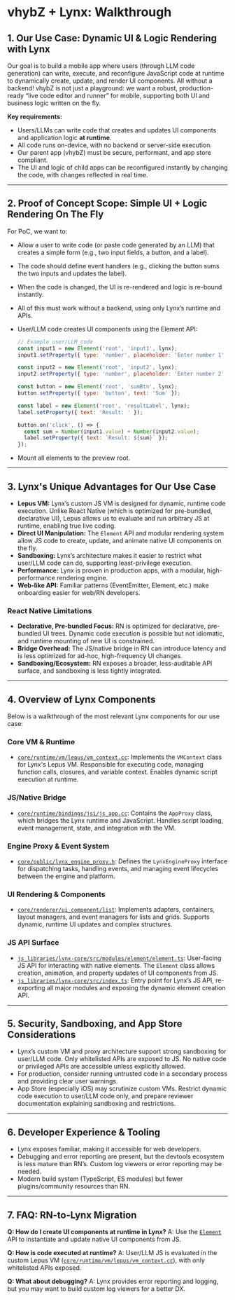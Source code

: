 # vhybZ + Lynx: Walkthrough

## 1. Our Use Case: Dynamic UI & Logic Rendering with Lynx

Our goal is to build a mobile app where users (through LLM code generation) can write, execute, and reconfigure JavaScript code at runtime to dynamically create, update, and render UI components. All without a backend! vhybZ is not just a playground: we want a robust, production-ready “live code editor and runner” for mobile, supporting both UI and business logic written on the fly.

**Key requirements:**
- Users/LLMs can write code that creates and updates UI components and application logic **at runtime**.
- All code runs on-device, with no backend or server-side execution.
- Our parent app (vhybZ) must be secure, performant, and app store compliant.
- The UI and logic of child apps can be reconfigured instantly by changing the code, with changes reflected in real time.
 
---

## 2. Proof of Concept Scope: Simple UI + Logic Rendering On The Fly

For PoC, we want to:
- Allow a user to write code (or paste code generated by an LLM) that creates a simple form (e.g., two input fields, a button, and a label).
- The code should define event handlers (e.g., clicking the button sums the two inputs and updates the label).
- When the code is changed, the UI is re-rendered and logic is re-bound instantly.
- All of this must work without a backend, using only Lynx’s runtime and APIs.

- User/LLM code creates UI components using the Element API:
  ```js
  // Example user/LLM code
  const input1 = new Element('root', 'input1', lynx);
  input1.setProperty({ type: 'number', placeholder: 'Enter number 1' });

  const input2 = new Element('root', 'input2', lynx);
  input2.setProperty({ type: 'number', placeholder: 'Enter number 2' });

  const button = new Element('root', 'sumBtn', lynx);
  button.setProperty({ type: 'button', text: 'Sum' });

  const label = new Element('root', 'resultLabel', lynx);
  label.setProperty({ text: 'Result: ' });

  button.on('click', () => {
    const sum = Number(input1.value) + Number(input2.value);
    label.setProperty({ text: `Result: ${sum}` });
  });
  ```
- Mount all elements to the preview root.

---

## 3. Lynx's Unique Advantages for Our Use Case

- **Lepus VM:** Lynx’s custom JS VM is designed for dynamic, runtime code execution. Unlike React Native (which is optimized for pre-bundled, declarative UI), Lepus allows us to evaluate and run arbitrary JS at runtime, enabling true live coding.
- **Direct UI Manipulation:** The `Element` API and modular rendering system allow JS code to create, update, and animate native UI components on the fly.
- **Sandboxing:** Lynx’s architecture makes it easier to restrict what user/LLM code can do, supporting least-privilege execution.
- **Performance:** Lynx is proven in production apps, with a modular, high-performance rendering engine.
- **Web-like API:** Familiar patterns (EventEmitter, Element, etc.) make onboarding easier for web/RN developers.

### React Native Limitations
- **Declarative, Pre-bundled Focus:** RN is optimized for declarative, pre-bundled UI trees. Dynamic code execution is possible but not idiomatic, and runtime mounting of new UI is constrained.
- **Bridge Overhead:** The JS/native bridge in RN can introduce latency and is less optimized for ad-hoc, high-frequency UI changes.
- **Sandboxing/Ecosystem:** RN exposes a broader, less-auditable API surface, and sandboxing is less tightly integrated.

---

## 4. Overview of Lynx Components

Below is a walkthrough of the most relevant Lynx components for our use case:

### Core VM & Runtime
- [`core/runtime/vm/lepus/vm_context.cc`](https://github.com/lynx-family/lynx/tree/dc59c2a8038bf5ca5657bb20f4008d3a9f5b99c0/core/runtime/vm/lepus/vm_context.cc): Implements the `VMContext` class for Lynx's Lepus VM. Responsible for executing code, managing function calls, closures, and variable context. Enables dynamic script execution at runtime.

### JS/Native Bridge
- [`core/runtime/bindings/jsi/js_app.cc`](https://github.com/lynx-family/lynx/tree/dc59c2a8038bf5ca5657bb20f4008d3a9f5b99c0/core/runtime/bindings/jsi/js_app.cc): Contains the `AppProxy` class, which bridges the Lynx runtime and JavaScript. Handles script loading, event management, state, and integration with the VM.

### Engine Proxy & Event System
- [`core/public/lynx_engine_proxy.h`](https://github.com/lynx-family/lynx/tree/dc59c2a8038bf5ca5657bb20f4008d3a9f5b99c0/core/public/lynx_engine_proxy.h): Defines the `LynxEngineProxy` interface for dispatching tasks, handling events, and managing event lifecycles between the engine and platform.

### UI Rendering & Components
- [`core/renderer/ui_component/list`](https://github.com/lynx-family/lynx/tree/dc59c2a8038bf5ca5657bb20f4008d3a9f5b99c0/core/renderer/ui_component/list): Implements adapters, containers, layout managers, and event managers for lists and grids. Supports dynamic, runtime UI updates and complex structures.

### JS API Surface
- [`js_libraries/lynx-core/src/modules/element/element.ts`](https://github.com/lynx-family/lynx/tree/dc59c2a8038bf5ca5657bb20f4008d3a9f5b99c0/js_libraries/lynx-core/src/modules/element/element.ts): User-facing JS API for interacting with native elements. The `Element` class allows creation, animation, and property updates of UI components from JS.
- [`js_libraries/lynx-core/src/index.ts`](https://github.com/lynx-family/lynx/tree/dc59c2a8038bf5ca5657bb20f4008d3a9f5b99c0/js_libraries/lynx-core/src/index.ts): Entry point for Lynx’s JS API, re-exporting all major modules and exposing the dynamic element creation API.

---

## 5. Security, Sandboxing, and App Store Considerations

- Lynx’s custom VM and proxy architecture support strong sandboxing for user/LLM code. Only whitelisted APIs are exposed to JS. No native code or privileged APIs are accessible unless explicitly allowed.
- For production, consider running untrusted code in a secondary process and providing clear user warnings.
- App Store (especially iOS) may scrutinize custom VMs. Restrict dynamic code execution to user/LLM code only, and prepare reviewer documentation explaining sandboxing and restrictions.

---

## 6. Developer Experience & Tooling

- Lynx exposes familiar, making it accessible for web developers.
- Debugging and error reporting are present, but the devtools ecosystem is less mature than RN’s. Custom log viewers or error reporting may be needed.
- Modern build system (TypeScript, ES modules) but fewer plugins/community resources than RN.

---

## 7. FAQ: RN-to-Lynx Migration

**Q: How do I create UI components at runtime in Lynx?**
A: Use the [`Element`](https://github.com/lynx-family/lynx/tree/dc59c2a8038bf5ca5657bb20f4008d3a9f5b99c0/js_libraries/lynx-core/src/modules/element/element.ts) API to instantiate and update native UI components from JS.

**Q: How is code executed at runtime?**
A: User/LLM JS is evaluated in the custom Lepus VM ([`core/runtime/vm/lepus/vm_context.cc`](https://github.com/lynx-family/lynx/tree/dc59c2a8038bf5ca5657bb20f4008d3a9f5b99c0/core/runtime/vm/lepus/vm_context.cc)), with only whitelisted APIs exposed.

**Q: What about debugging?**
A: Lynx provides error reporting and logging, but you may want to build custom log viewers for a better DX.
